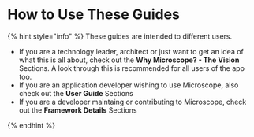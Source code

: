 # How to Use These Guides

{% hint style="info" %}
These guides are intended to different users.

* If you are a technology leader, architect or just want to get an idea of what this is all about, check out the __Why Microscope? - The Vision__ Sections. A look through this is recommended for all users of the app too.
* If you are an application developer wishing to use Microscope, also check out the __User Guide__ Sections 
* If you are a developer maintaing or contributing to Microscope, check out the __Framework Details__ Sections

{% endhint %}
